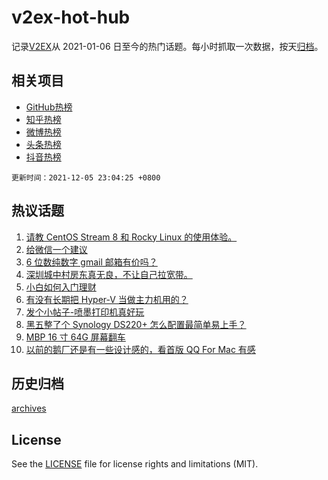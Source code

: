 # v2ex-hot-hub

 记录[V2EX](https://www.v2ex.com/)从 2021-01-06 日至今的热门话题。每小时抓取一次数据，按天[归档](archives)。
 
 ## 相关项目

- [GitHub热榜](https://github.com/snaildev/github-hot-hub)
- [知乎热榜](https://github.com/snaildev/zhihu-hot-hub)
- [微博热榜](https://github.com/snaildev/weibo-hot-hub)
- [头条热榜](https://github.com/snaildev/toutiao-hot-hub)
- [抖音热榜](https://github.com/snaildev/douyin-hot-hub)


 `更新时间：2021-12-05 23:04:25 +0800`

## 热议话题

1. [请教 CentOS Stream 8 和 Rocky Linux 的使用体验。](https://www.v2ex.com/t/820132)
1. [给微信一个建议](https://www.v2ex.com/t/820114)
1. [6 位数纯数字 gmail 邮箱有价吗？](https://www.v2ex.com/t/820134)
1. [深圳城中村房东真无良，不让自己拉宽带。](https://www.v2ex.com/t/820158)
1. [小白如何入门理财](https://www.v2ex.com/t/820094)
1. [有没有长期把 Hyper-V 当做主力机用的？](https://www.v2ex.com/t/820178)
1. [发个小帖子-喷墨打印机真好玩](https://www.v2ex.com/t/820185)
1. [黑五整了个 Synology DS220+ 怎么配置最简单易上手？](https://www.v2ex.com/t/820101)
1. [MBP 16 寸 64G 屏幕翻车](https://www.v2ex.com/t/820105)
1. [以前的鹅厂还是有一些设计感的，看首版 QQ For Mac 有感](https://www.v2ex.com/t/820143)

## 历史归档

[archives](archives)

## License

See the [LICENSE](LICENSE) file for license rights and limitations (MIT).
